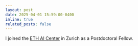 ```yaml
---
layout: post
date: 2025-04-01 15:59:00-0400
inline: true
related_posts: false
---
```


I joined the [ETH AI Center](https://ai.ethz.ch/) in Zurich as a Postdoctoral Fellow.
